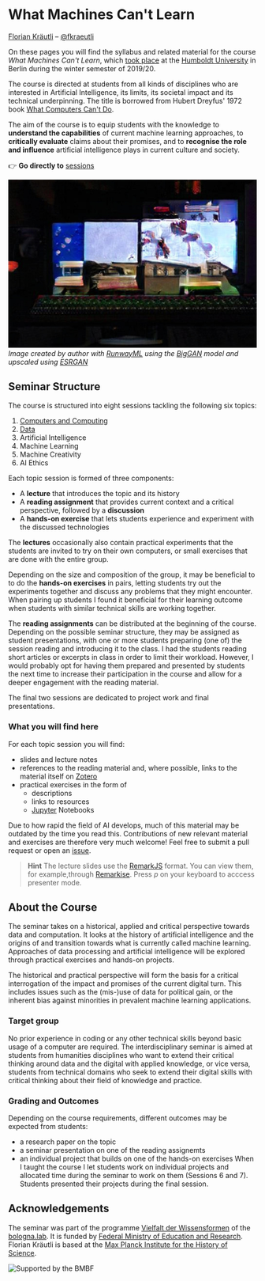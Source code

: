
# What Machines Can't Learn
[Florian Kräutli](http://www.kraeutli.com)  – [@fkraeutli](http://www.twitter.com/fkraeutli)

On these pages you will find the syllabus and related material for the course _What Machines Can't Learn_, which [took place](https://agnes.hu-berlin.de/lupo/rds?state=verpublish&status=init&vmfile=no&publishid=163377&moduleCall=webInfo&publishConfFile=webInfo&publishSubDir=veranstaltung) at the [Humboldt University](http://www.hu-berlin.de) in Berlin during the winter semester of 2019/20. 

The course is directed at students from all kinds of disciplines who are interested in Artificial Intelligence, its limits, its societal impact and its technical underpinning. The title is borrowed from Hubert Dreyfus' 1972 book [What Computers Can't Do](https://www.zotero.org/groups/2422637/what_machines_cant_learn/items/itemKey/IGCB7HF8).


The aim of the course is to equip students with the knowledge to **understand the capabilities** of current machine learning approaches, to **critically evaluate** claims about their promises, and to **recognise the role and influence** artificial intelligence plays in current culture and society. 


:point_right: **Go directly to** [sessions](sessions/README.md)

![Title Image](titleImage.jpeg)
_Image created by author with [RunwayML](http://www.runwayml.com) using the [BigGAN](https://github.com/agermanidis/biggan) model and upscaled using [ESRGAN](https://github.com/xinntao/ESRGAN)_


## Seminar Structure

The course is structured into eight sessions tackling the following six topics:

1. [Computers and Computing](./sessions/1_computers_and_computing/session_1_computers_and_computing.md)
2. [Data](./sessions/2_data/session_2_data.md)
3. Artificial Intelligence
4. Machine Learning
5. Machine Creativity
6. AI Ethics

Each topic session is formed of three components:

- A **lecture** that introduces the topic and its history
- A **reading assignment** that provides current context and a critical perspective, followed by a **discussion**
- A **hands-on exercise** that lets students experience and experiment with the discussed technologies

The **lectures** occasionally also contain practical experiments that the students are invited to try on their own computers, or small exercises that are done with the entire group.

Depending on the size and composition of the group, it may be beneficial to to do the **hands-on exercises** in pairs, letting students try out the experiments together and discuss any problems that they might encounter. When pairing up students I found it beneficial for their learning outcome when students with similar technical skills are working together.

The **reading assignments** can be distributed at the beginning of the course. Depending on the possible seminar structure, they may be assigned as student presentations, with one or more students preparing (one of) the session reading and introducing it to the class. I had the students reading short articles or excerpts in class in order to limit their workload. However, I would probably opt for having them prepared and presented by students the next time to increase their participation in the course and allow for a deeper engagement with the reading material.

The final two sessions are dedicated to project work and final presentations.

### What you will find here

For each topic session you will find: 
- slides and lecture notes
- references to the reading material and, where possible, links to the material itself on [Zotero](https://www.zotero.org/groups/2422637/what_machines_cant_learn/items)
- practical exercises in the form of
    - descriptions
    - links to resources
    - [Jupyter](https://jupyter.org/) Notebooks

Due to how rapid the field of AI develops, much of this material may be outdated by the time you read this. Contributions of new relevant material and exercises are therefore very much welcome! Feel free to submit a pull request or open an [issue](https://github.com/fkraeutli/what-machines-cant-learn/issues).

> **Hint** The lecture slides use the [RemarkJS](https://remarkjs.com/) format. You can view them, for example,through [Remarkise](https://remarkjs.com/remarkise). Press _p_ on your keyboard to acccess presenter mode.

## About the Course

The seminar takes on a historical, applied and critical perspective towards data and computation. It looks at the history of artificial intelligence and the origins of and transition towards what is currently called machine learning. Approaches of data processing and artificial intelligence will be explored through practical exercises and hands-on projects. 

The historical and practical perspective will form the basis for a critical interrogation of the impact and promises of the current digital turn. This includes issues such as the (mis-)use of data for political gain, or the inherent bias against minorities in prevalent machine learning applications.

### Target group

No prior experience in coding or any other technical skills beyond basic usage of a computer are required. The interdisciplinary seminar is aimed at students from humanities disciplines who want to extend their critical thinking around data and the digital with applied knowledge, or vice versa, students from technical domains who seek to extend their digital skills with critical thinking about their field of knowledge and practice.


### Grading and Outcomes

Depending on the course requirements, different outcomes may be expected from students:
- a research paper on the topic
- a seminar presentation on one of the reading assignemts
- an individual project that builds on one of the hands-on exercises
When I taught the course I let students work on individual projects and allocated time during the seminar to work on them (Sessions 6 and 7). Students presented their projects during the final session.


## Acknowledgements

The seminar was part of the programme [Vielfalt der Wissensformen](https://bolognalab.hu-berlin.de/de/projekte-des-bologna.labs/vielfalt-der-wissensformen) of the [bologna.lab](https://bolognalab.hu-berlin.de/). It is funded by [Federal Ministry of Education and Research](http://bmbf.de/).
Florian Kräutli is based at the [Max Planck Institute for the History of Science](http://www.mpiwg-berlin.mpg.de).

![Supported by the BMBF](https://bolognalab.hu-berlin.de/de/bmbf_logo/image_preview)